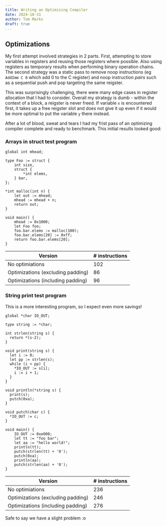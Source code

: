 ```yaml
---
title: Writing an Optimizing Compiler 
date: 2024-10-31
author: Tom Marks
draft: true
...
```


## Optimizations

My first attempt involved strategies in 2 parts. First, attempting to store variables in registers and 
reusing those registers where possible. Also using registers as temporary results when performing binary
operation chains. The second strategy was a static pass to remove noop instructions (eg `AddImm C 0` which
add 0 to the C register) and noop instruction _pairs_ such as a sequential push and pop targeting the same 
reigster.

This was surprisingly challenging, there were many edge cases in register allocation that I had to consider.
Overall my strategy is dumb - within the context of a block, a reigster is never freed. If variable `x` is 
encountered first, it takes up a free reigster slot and does not give it up even if it would be more optimal
to put the variable `y` there instead.

After a lot of blood, sweat and tears I had my frist pass of an optimizing compiler complete and ready to benchmark.
This initial results looked good:

### Arrays in struct test program

```
global int mhead;

type Foo := struct {
    int size,
    struct {
        *int elems,
    } bar,
};

*int malloc(int n) {
    let out := mhead;    
    mhead := mhead + n;
    return out;
}

void main() {
    mhead := 0x1000;
    let Foo foo;
    foo.bar.elems := malloc(100);
    foo.bar.elems[20] := 0xff;
    return foo.bar.elems[20];
}
```

| Version | # instructions |
| --------|--------|
| No optimiations | 102 |
| Optimizations (excluding padding) | 86 |
| Optimizations (including padding) | 96 |
 
### String print test program

This is a more interesting program, so I expect even more savings!

```
global *char IO_OUT;

type string := *char;

int strlen(string s) {
  return *(s-2);
}

void print(string s) {
  let i := 0;
  let pp := strlen(s);
  while (i < pp) {
    *IO_OUT := s[i];
    i := i + 1;
  }
}

void println(*string s) {
  print(s);
  putch(0xa);
}

void putch(char c) {
  *IO_OUT := c; 
}

void main() {
    IO_OUT := 0xe000;
    let tt := "foo bar";
    let aa := "hello world!";
    println(tt);
    putch(strlen(tt) + '0');
    putch(0xa);
    println(aa);
    putch(strlen(aa) + '0');
}
```

| Version | # instructions |
| --------|--------|
| No optimiations | 236 |
| Optimizations (excluding padding) | 246 |
| Optimizations (including padding) | 276 |

Safe to say we have a slight problem :o

